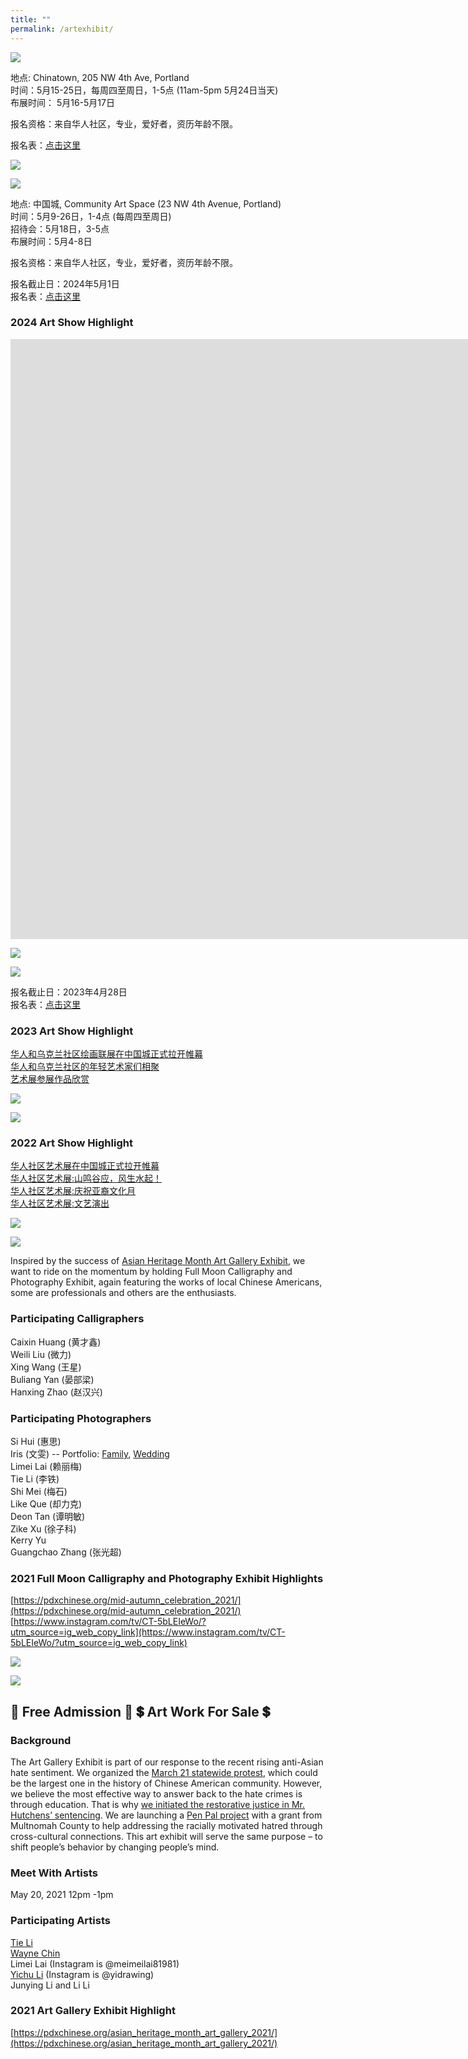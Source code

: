 ```yaml
---
title: ""
permalink: /artexhibit/
---
```


![](https://res.cloudinary.com/dhngj18do/image/upload/f_auto,q_auto/v1/images/activities/artshow2025b)

地点: Chinatown, 205 NW 4th Ave, Portland  
时间：5月15-25日，每周四至周日，1-5点 (11am-5pm 5月24日当天)   
布展时间： 5月16-5月17日  

报名资格：来自华人社区，专业，爱好者，资历年龄不限。

报名表：[点击这里](https://docs.google.com/forms/d/e/1FAIpQLSeMc3aVAPV5BkmZ8BThHhvHHEYnbNHy1B9YQCgxxiWcpAGoZQ/viewform?usp=sf_link)  

![](https://res.cloudinary.com/dhngj18do/image/upload/f_auto,q_auto/v1/images/divider)

![](https://res.cloudinary.com/dhngj18do/image/upload/f_auto,q_auto/v1/images/activities/artshow2024)

地点: 中国城, Community Art Space (23 NW 4th Avenue, Portland)  
时间：5月9-26日，1-4点 (每周四至周日)  
招待会：5月18日，3-5点  
布展时间：5月4-8日  

报名资格：来自华人社区，专业，爱好者，资历年龄不限。

报名截止日：2024年5月1日  
报名表：[点击这里](https://docs.google.com/forms/d/e/1FAIpQLSeMc3aVAPV5BkmZ8BThHhvHHEYnbNHy1B9YQCgxxiWcpAGoZQ/viewform?usp=sf_link)  

### 2024 Art Show Highlight

<iframe width="1708" height="960" src="https://www.youtube.com/embed/iv9UinZfdHo" title="2024 Joint Art Show Narrated by 西北兆" frameborder="0" allow="accelerometer; autoplay; clipboard-write; encrypted-media; gyroscope; picture-in-picture; web-share" referrerpolicy="strict-origin-when-cross-origin" allowfullscreen></iframe>

![](https://res.cloudinary.com/dhngj18do/image/upload/f_auto,q_auto/v1/images/divider)

![](https://res.cloudinary.com/dhngj18do/image/upload/f_auto,q_auto/v1/images/activities/artshow2023_lwwoyslajauogjoroghg)

报名截止日：2023年4月28日  
报名表：[点击这里](https://docs.google.com/forms/d/e/1FAIpQLSeMc3aVAPV5BkmZ8BThHhvHHEYnbNHy1B9YQCgxxiWcpAGoZQ/viewform?usp=sf_link)  

### 2023 Art Show Highlight

[华人和乌克兰社区绘画联展在中国城正式拉开帷幕](https://pdxchinese.org/art_show_opening_ceremony_2023/)  
[华人和乌克兰社区的年轻艺术家们相聚](https://pdxchinese.org/art_show_young_artists_2023/)  
[艺术展参展作品欣赏](https://pdxchinese.org/art_show_artworks_2023/)  

![](https://res.cloudinary.com/dhngj18do/image/upload/f_auto,q_auto/v1/images/divider)

![](https://res.cloudinary.com/dhngj18do/image/upload/f_auto,q_auto/v1/images/activities/ArtShow2022_lco3nwu214litc577alr)

### 2022 Art Show Highlight

[华人社区艺术展在中国城正式拉开帷幕](https://pdxchinese.org/artshow_artworks_2022/)  
[华人社区艺术展:山鸣谷应，风生水起！](https://pdxchinese.org/artshow_arttalk_2022/)  
[华人社区艺术展:庆祝亚裔文化月](https://pdxchinese.org/artshow_closing_2022/)  
[华人社区艺术展:文艺演出](https://pdxchinese.org/artshow_performance_2022/)  

![](https://res.cloudinary.com/dhngj18do/image/upload/f_auto,q_auto/v1/images/divider)

![](https://res.cloudinary.com/dhngj18do/image/upload/f_auto,q_auto/v1/images/activities/pp_exhibit_2021_dloumn5akjptnpxonlwi)

Inspired by the success of [Asian Heritage Month Art Gallery Exhibit](https://pdxchinese.org/asian_heritage_month_art_gallery_2021/), we want to ride on the momentum by holding Full Moon Calligraphy and Photography Exhibit, again featuring the works of local Chinese Americans, some are professionals and others are the enthusiasts.

### Participating Calligraphers

Caixin Huang (黄才鑫)  
Weili Liu (微力)  
Xing Wang (王星)  
Buliang Yan (晏部梁)  
Hanxing Zhao (赵汉兴)  

### Participating Photographers

Si Hui (惠思)  
Iris (文雯) -- Portfolio: [Family](http://lightbyiris.com), [Wedding](http://lovebyirisphotography.com)  
Limei Lai (赖丽梅)  
Tie Li (李铁)  
Shi Mei (梅石)  
Like Que (却力克)  
Deon Tan (谭明敏)  
Zike Xu (徐子科)  
Kerry Yu  
Guangchao Zhang (张光超)  

### 2021 Full Moon Calligraphy and Photography Exhibit Highlights

[https://pdxchinese.org/mid-autumn_celebration_2021/](https://pdxchinese.org/mid-autumn_celebration_2021/)  
[https://www.instagram.com/tv/CT-5bLEIeWo/?utm_source=ig_web_copy_link](https://www.instagram.com/tv/CT-5bLEIeWo/?utm_source=ig_web_copy_link)  


![](https://res.cloudinary.com/dhngj18do/image/upload/f_auto,q_auto/v1/images/divider)

![](https://res.cloudinary.com/dhngj18do/image/upload/f_auto,q_auto/v1/images/activities/artshow2021_gjquivffcai6x4xq8mxx)
## :ticket: Free Admission :ticket:  :heavy_dollar_sign: Art Work For Sale :heavy_dollar_sign:

### Background

The Art Gallery Exhibit is part of our response to the recent rising anti-Asian hate sentiment. We organized the [March 21 statewide protest](https://youtu.be/J7a-K8JcJcg), which could be the largest one in the history of Chinese American community. However, we believe the most effective way to answer back to the hate crimes is through education. That is why [we initiated the restorative justice in Mr. Hutchens’ sentencing](https://pdxchinese.org/OCC_Statement_and_Response/). We are launching a [Pen Pal project](https://pdxchinese.org/penpal/) with a grant from Multnomah County to help addressing the racially motivated hatred through cross-cultural connections. This art exhibit will serve the same purpose – to shift people’s behavior by changing people’s mind.

### Meet With Artists

May 20, 2021 12pm -1pm

### Participating Artists

[Tie Li](https://www.litiefineart.com/)  
[Wayne Chin](http://waynechin.com/)  
Limei Lai (Instagram is @meimeilai81981)  
[Yichu Li](https://www.yidrawing.com/) (Instagram is @yidrawing)  
Junying Li and Li Li  

### 2021 Art Gallery Exhibit Highlight

[https://pdxchinese.org/asian_heritage_month_art_gallery_2021/](https://pdxchinese.org/asian_heritage_month_art_gallery_2021/)

